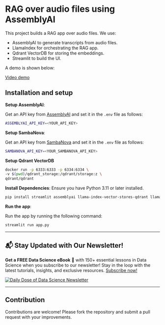 # RAG over audio files using AssemblyAI

This project builds a RAG app over audio files.
We use:
- AssemblyAI to generate transcripts from audio files.
- LlamaIndex for orchestrating the RAG app.
- Qdrant VectorDB for storing the embeddings.
- Streamlit to build the UI.

A demo is shown below:

[Video demo](demo.mp4)

## Installation and setup

**Setup AssemblyAI**:

Get an API key from [AssemblyAI](https://assemblyai.com/?utm_source=dailydose&utm_medium=newsletter_sponsor&utm_campaign=tutorial&utm_content=rag_demo) and set it in the `.env` file as follows:

```bash
ASSEMBLYAI_API_KEY=<YOUR_API_KEY> 
```

**Setup SambaNova**:

Get an API key from [SambaNova](https://sambanova.ai/) and set it in the `.env` file as follows:

```bash
SAMBANOVA_API_KEY=<YOUR_SAMBANOVA_API_KEY> 
```

**Setup Qdrant VectorDB**
   ```bash
   docker run -p 6333:6333 -p 6334:6334 \
   -v $(pwd)/qdrant_storage:/qdrant/storage:z \
   qdrant/qdrant
   ```

**Install Dependencies**:
   Ensure you have Python 3.11 or later installed.
   ```bash
   pip install streamlit assemblyai llama-index-vector-stores-qdrant llama-index-llms-sambanovasystems sseclient-py
   ```

**Run the app**:

   Run the app by running the following command:

   ```bash
   streamlit run app.py
   ```

---

## 📬 Stay Updated with Our Newsletter!
**Get a FREE Data Science eBook** 📖 with 150+ essential lessons in Data Science when you subscribe to our newsletter! Stay in the loop with the latest tutorials, insights, and exclusive resources. [Subscribe now!](https://join.dailydoseofds.com)

[![Daily Dose of Data Science Newsletter](https://github.com/patchy631/ai-engineering/blob/main/resources/join_ddods.png)](https://join.dailydoseofds.com)

---

## Contribution

Contributions are welcome! Please fork the repository and submit a pull request with your improvements.

